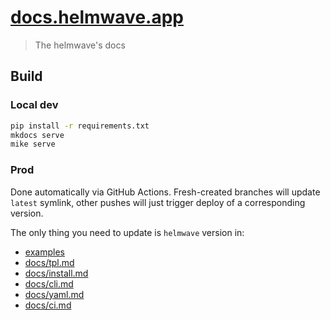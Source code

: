 # [docs.helmwave.app](https://docs.helmwave.app)

> The helmwave's docs

## Build

### Local dev

```bash
pip install -r requirements.txt
mkdocs serve
mike serve
```

### Prod

Done automatically via GitHub Actions.
Fresh-created branches will update `latest` symlink, other pushes will just trigger deploy of a corresponding version.

The only thing you need to update is `helmwave` version in:

- [examples](docs/examples)
- [docs/tpl.md](docs/tpl.md)
- [docs/install.md](docs/install.md)
- [docs/cli.md](docs/cli.md)
- [docs/yaml.md](docs/yaml.md)
- [docs/ci.md](docs/ci.md)
